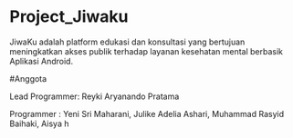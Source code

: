 # Project_Jiwaku
JiwaKu adalah platform edukasi dan konsultasi yang bertujuan meningkatkan akses publik terhadap layanan kesehatan mental berbasik Aplikasi Android.


#Anggota


Lead Programmer: Reyki Aryanando Pratama

Programmer : Yeni Sri Maharani, Julike Adelia Ashari, Muhammad Rasyid Baihaki, Aisya h
